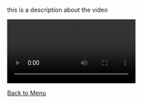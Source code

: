 this is a description about the video

![video](teachable_livestreamfinal.mp4)

[Back to Menu](/index)
